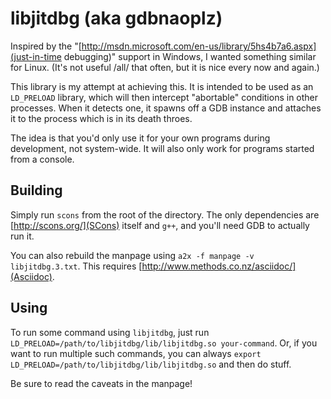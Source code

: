 libjitdbg (aka gdbnaoplz)
=========================

Inspired by the
"[http://msdn.microsoft.com/en-us/library/5hs4b7a6.aspx](just-in-time
debugging)" support in Windows, I wanted something similar for Linux. (It's
not useful /all/ that often, but it is nice every now and again.)

This library is my attempt at achieving this. It is intended to be used as an
`LD_PRELOAD` library, which will then intercept "abortable" conditions in
other processes. When it detects one, it spawns off a GDB instance and
attaches it to the process which is in its death throes.

The idea is that you'd only use it for your own programs
during development, not system-wide. It will also only work for programs
started from a console.


Building
--------

Simply run `scons` from the root of the directory. The only dependencies are
[http://scons.org/](SCons) itself and `g++`, and you'll need GDB to actually
run it.

You can also rebuild the manpage using `a2x -f manpage -v
libjitdbg.3.txt`. This requires
[http://www.methods.co.nz/asciidoc/](Asciidoc).


Using
-----

To run some command using `libjitdbg`, just run
`LD_PRELOAD=/path/to/libjitdbg/lib/libjitdbg.so your-command`. Or, if you
want to run multiple such commands, you can always `export
LD_PRELOAD=/path/to/libjitdbg/lib/libjitdbg.so` and then do stuff.

Be sure to read the caveats in the manpage!
